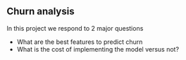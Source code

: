 ## Churn analysis
In this project we respond to 2 major questions
+ What are the best features to predict churn
+ What is the cost of implementing the model versus not?
